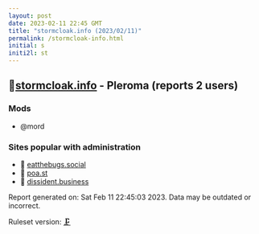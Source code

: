 ```yaml
---
layout: post
date: 2023-02-11 22:45 GMT
title: "stormcloak.info (2023/02/11)"
permalink: /stormcloak-info.html
initial: s
initi2l: st
---
```


## 🐘[stormcloak.info](https://stormcloak.info) - Pleroma (reports 2 users)

### Mods
 * @mord

### Sites popular with administration

* 🐘 [eatthebugs.social](/eatthebugs-social.html)
* 🧸 [poa.st](/poa-st.html)
* 🐘 [dissident.business](/dissident-business.html)

Report generated on: Sat Feb 11 22:45:03 2023. Data may be outdated or incorrect.

Ruleset version: [🗜](/version-clamp)
